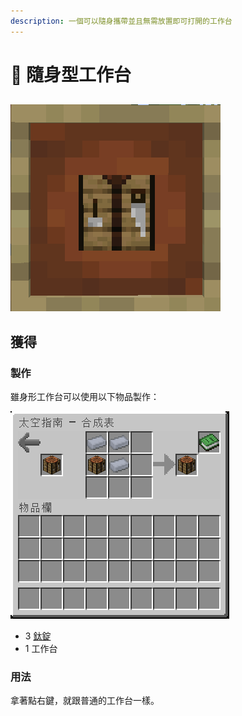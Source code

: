 ```yaml
---
description: 一個可以隨身攜帶並且無需放置即可打開的工作台
---
```


# 🎲 隨身型工作台

##

![](<../.gitbook/assets/image (227) (1).png>)

## 獲得

### 製作

雖身形工作台可以使用以下物品製作：

![](<../.gitbook/assets/image (220) (1) (1).png>)



* 3 [鈦錠](Titanium-Ingot.md)
* 1 工作台

### 用法

拿著點右鍵，就跟普通的工作台一樣。
